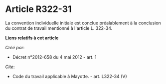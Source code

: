 # Article R322-31

La convention individuelle initiale est conclue préalablement à la conclusion du contrat de travail mentionné à l'article L.
322-34.

**Liens relatifs à cet article**

_Créé par_:

  - Décret n°2012-658 du 4 mai 2012 - art. 1

_Cite_:

  - Code du travail applicable à Mayotte. - art. L322-34 (V)
